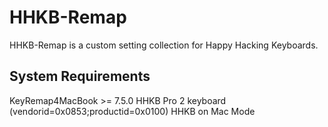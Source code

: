 # HHKB-Remap
HHKB-Remap is a custom setting collection for Happy Hacking Keyboards.

## System Requirements
KeyRemap4MacBook >= 7.5.0
HHKB Pro 2 keyboard (vendorid=0x0853;productid=0x0100)
HHKB on Mac Mode
